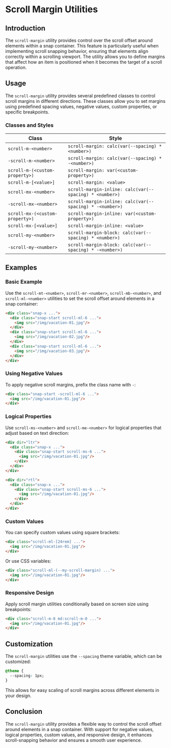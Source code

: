 # Scroll Margin Utilities

## Introduction

The `scroll-margin` utility provides control over the scroll offset around elements within a snap container. This feature is particularly useful when implementing scroll snapping behavior, ensuring that elements align correctly within a scrolling viewport. The utility allows you to define margins that affect how an item is positioned when it becomes the target of a scroll operation.

## Usage

The `scroll-margin` utility provides several predefined classes to control scroll margins in different directions. These classes allow you to set margins using predefined spacing values, negative values, custom properties, or specific breakpoints.

### Classes and Styles

| Class                          | Style                                                  |
|--------------------------------|--------------------------------------------------------|
| `scroll-m-<number>`            | `scroll-margin: calc(var(--spacing) * <number>)`      |
| `-scroll-m-<number>`           | `scroll-margin: calc(var(--spacing) * -<number>)`     |
| `scroll-m-(<custom-property>)` | `scroll-margin: var(<custom-property>)`               |
| `scroll-m-[<value>]`           | `scroll-margin: <value>`                              |
| `scroll-mx-<number>`           | `scroll-margin-inline: calc(var(--spacing) * <number>)` |
| `-scroll-mx-<number>`          | `scroll-margin-inline: calc(var(--spacing) * -<number>)` |
| `scroll-mx-(<custom-property>)`| `scroll-margin-inline: var(<custom-property>)`        |
| `scroll-mx-[<value>]`          | `scroll-margin-inline: <value>`                      |
| `scroll-my-<number>`           | `scroll-margin-block: calc(var(--spacing) * <number>)` |
| `-scroll-my-<number>`          | `scroll-margin-block: calc(var(--spacing) * -<number>)` |

## Examples

### Basic Example

Use the `scroll-mt-<number>`, `scroll-mr-<number>`, `scroll-mb-<number>`, and `scroll-ml-<number>` utilities to set the scroll offset around elements in a snap container:

```html
<div class="snap-x ...">
  <div class="snap-start scroll-ml-6 ...">
    <img src="/img/vacation-01.jpg"/>
  </div>
  <div class="snap-start scroll-ml-6 ...">
    <img src="/img/vacation-02.jpg"/>
  </div>
  <div class="snap-start scroll-ml-6 ...">
    <img src="/img/vacation-03.jpg"/>
  </div>
</div>
```

### Using Negative Values

To apply negative scroll margins, prefix the class name with `-`:

```html
<div class="snap-start -scroll-ml-6 ...">
  <img src="/img/vacation-01.jpg"/>
</div>
```

### Logical Properties

Use `scroll-ms-<number>` and `scroll-me-<number>` for logical properties that adjust based on text direction:

```html
<div dir="ltr">
  <div class="snap-x ...">
    <div class="snap-start scroll-ms-6 ...">
      <img src="/img/vacation-01.jpg"/>
    </div>
  </div>
</div>

<div dir="rtl">
  <div class="snap-x ...">
    <div class="snap-start scroll-ms-6 ...">
      <img src="/img/vacation-01.jpg"/>
    </div>
  </div>
</div>
```

### Custom Values

You can specify custom values using square brackets:

```html
<div class="scroll-ml-[24rem] ...">
  <img src="/img/vacation-01.jpg"/>
</div>
```

Or use CSS variables:

```html
<div class="scroll-ml-(--my-scroll-margin) ...">
  <img src="/img/vacation-01.jpg"/>
</div>
```

### Responsive Design

Apply scroll margin utilities conditionally based on screen size using breakpoints:

```html
<div class="scroll-m-8 md:scroll-m-0 ...">
  <img src="/img/vacation-01.jpg"/>
</div>
```

## Customization

The `scroll-margin` utilities use the `--spacing` theme variable, which can be customized:

```css
@theme {
  --spacing: 1px;
}
```

This allows for easy scaling of scroll margins across different elements in your design.

## Conclusion

The `scroll-margin` utility provides a flexible way to control the scroll offset around elements in a snap container. With support for negative values, logical properties, custom values, and responsive design, it enhances scroll-snapping behavior and ensures a smooth user experience.

